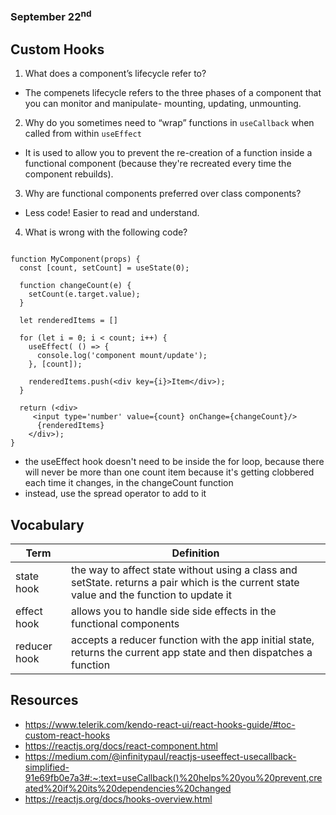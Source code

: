 ### September 22<sup>nd</sup>
## Custom Hooks


1. What does a component’s lifecycle refer to?
- The compenets lifecycle refers to the three phases of a component that you can monitor and manipulate- mounting, updating, unmounting.

2. Why do you sometimes need to “wrap” functions in `useCallback` when called from within `useEffect`
- It is used to allow you to prevent the re-creation of a function inside a functional component (because they're recreated every time the component rebuilds).

3. Why are functional components preferred over class components?
- Less code! Easier to read and understand.

4. What is wrong with the following code?
```import React, {useState, useEffect} from 'react';

function MyComponent(props) {
  const [count, setCount] = useState(0);

  function changeCount(e) {
    setCount(e.target.value);
  }

  let renderedItems = []

  for (let i = 0; i < count; i++) {
    useEffect( () => {
      console.log('component mount/update');
    }, [count]);

    renderedItems.push(<div key={i}>Item</div>);
  }

  return (<div>
     <input type='number' value={count} onChange={changeCount}/>
      {renderedItems}
    </div>);
}
``` 
- the useEffect hook doesn't need to be inside the for loop, because there will never be more than one count item because it's getting clobbered each time it changes, in the changeCount function
- instead, use the spread operator to add to it

## Vocabulary

|    **Term**    | **Definition**  |
| -------------- | ----------- |
| state hook | the way to affect state without using a class and setState. returns a pair which is the current state value and the function to update it |
| effect hook | allows you to handle side side effects in the functional components |
| reducer hook | accepts a reducer function with the app initial state, returns the current app state and then dispatches a function|


## Resources
- https://www.telerik.com/kendo-react-ui/react-hooks-guide/#toc-custom-react-hooks
- https://reactjs.org/docs/react-component.html
- https://medium.com/@infinitypaul/reactjs-useeffect-usecallback-simplified-91e69fb0e7a3#:~:text=useCallback()%20helps%20you%20prevent,created%20if%20its%20dependencies%20changed
- https://reactjs.org/docs/hooks-overview.html

